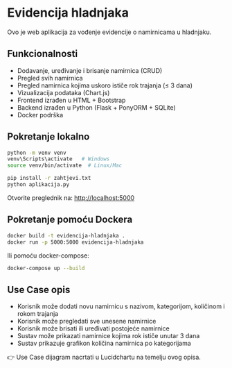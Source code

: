 # Evidencija hladnjaka

Ovo je web aplikacija za vođenje evidencije o namirnicama u hladnjaku.

## Funkcionalnosti
- Dodavanje, uređivanje i brisanje namirnica (CRUD)
- Pregled svih namirnica
- Pregled namirnica kojima uskoro ističe rok trajanja (≤ 3 dana)
- Vizualizacija podataka (Chart.js)
- Frontend izrađen u HTML + Bootstrap
- Backend izrađen u Python (Flask + PonyORM + SQLite)
- Docker podrška

## Pokretanje lokalno

```bash
python -m venv venv
venv\Scripts\activate   # Windows
source venv/bin/activate  # Linux/Mac

pip install -r zahtjevi.txt
python aplikacija.py
```

Otvorite preglednik na: [http://localhost:5000](http://localhost:5000)

## Pokretanje pomoću Dockera

```bash
docker build -t evidencija-hladnjaka .
docker run -p 5000:5000 evidencija-hladnjaka
```

Ili pomoću docker-compose:

```bash
docker-compose up --build
```

## Use Case opis

- Korisnik može dodati novu namirnicu s nazivom, kategorijom, količinom i rokom trajanja
- Korisnik može pregledati sve unesene namirnice
- Korisnik može brisati ili uređivati postojeće namirnice
- Sustav može prikazati namirnice kojima rok ističe unutar 3 dana
- Sustav prikazuje grafikon količina namirnica po kategorijama

👉 Use Case dijagram nacrtati u Lucidchartu na temelju ovog opisa.
